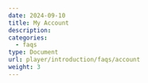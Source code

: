 ```yaml
---
date: 2024-09-10
title: My Account
description:
categories:
  - faqs
type: Document
url: player/introduction/faqs/account
weight: 3
---
```

